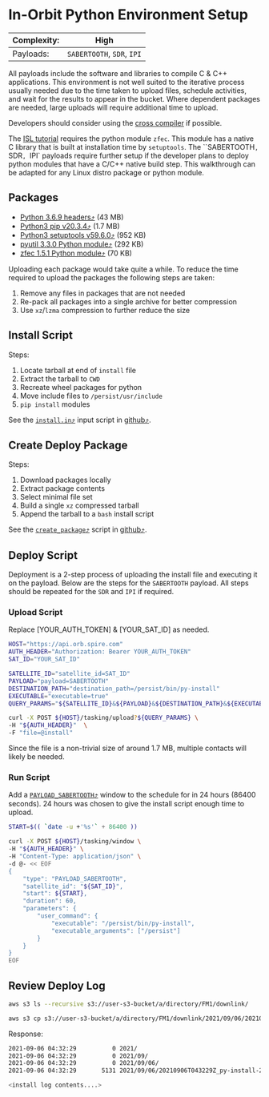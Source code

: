 # In-Orbit Python Environment Setup

|Complexity:|High|
|-|-|
|Payloads:|`SABERTOOTH`, `SDR`, `IPI`|


All payloads include the software and libraries to compile C & C++ applications. This environment is not well suited to the iterative process usually needed due to the time taken to upload files, schedule activities, and wait for the results to appear in the bucket. Where dependent packages are needed, large uploads will require additional time to upload.

Developers should consider using the [cross compiler](../cross-compiling/) if possible.

The [ISL tutorial](../../tutorials/isl/) requires the python module `zfec`. This module has a native C library that is built at installation time by `setuptools`. The ``SABERTOOTH`, `SDR`, `IPI` payloads require further setup if the developer plans to deploy python modules that have a C/C++ native build step. This walkthrough can be adapted for any Linux distro package or python module.


## Packages

  - [Python 3.6.9 headers⤴](http://ports.ubuntu.com/ubuntu-ports/pool/main/p/python3.6/libpython3.6-dev_3.6.9-1~18.04ubuntu1.6_arm64.deb) (43 MB)
  - [Python3 pip v20.3.4⤴](https://pypi.org/project/pip/) (1.7 MB)
  - [Python3 setuptools v59.6.0⤴](https://pypi.org/project/setuptools/) (952 KB)
  - [pyutil 3.3.0 Python module⤴](https://pypi.org/project/pyutil/) (292 KB)
  - [zfec 1.5.1 Python module⤴](https://pypi.org/project/zfec/) (70 KB)

Uploading each package would take quite a while. To reduce the time required to upload the packages the following steps are taken:

1. Remove any files in packages that are not needed
1. Re-pack all packages into a single archive for better compression
1. Use `xz`/`lzma` compression to further reduce the size


## Install Script

Steps:

1. Locate tarball at end of `install` file
1. Extract the tarball to `CWD`
1. Recreate wheel packages for python
1. Move include files to `/persist/usr/include`
1. `pip install` modules

See the [`install.in`⤴](https://github.com/nsat/space-services-user-guide/blob/main/dev-env/in-orbit/install.in) input script in [github⤴](https://github.com/nsat/space-services-user-guide/tree/main/dev-env/in-orbit/).


## Create Deploy Package

Steps:

1. Download packages locally
1. Extract package contents
1. Select minimal file set
1. Build a single `xz` compressed tarball
1. Append the tarball to a `bash` install script


See the [`create_package`⤴](https://github.com/nsat/space-services-user-guide/blob/main/dev-env/in-orbit/create_package) script in [github⤴](https://github.com/nsat/space-services-user-guide/tree/main/dev-env/in-orbit/).


## Deploy Script

Deployment is a 2-step process of uploading the install file and executing it on the payload. Below are the steps for the `SABERTOOTH` payload. All steps should be repeated for the `SDR` and `IPI` if required.


### Upload Script

<aside class="notice">Replace [YOUR_AUTH_TOKEN] & [YOUR_SAT_ID] as needed.</aside>

```bash
HOST="https://api.orb.spire.com"
AUTH_HEADER="Authorization: Bearer YOUR_AUTH_TOKEN"
SAT_ID="YOUR_SAT_ID"

SATELLITE_ID="satellite_id=SAT_ID"
PAYLOAD="payload=SABERTOOTH"
DESTINATION_PATH="destination_path=/persist/bin/py-install"
EXECUTABLE="executable=true"
QUERY_PARAMS="${SATELLITE_ID}&${PAYLOAD}&${DESTINATION_PATH}&${EXECUTABLE}"

curl -X POST ${HOST}/tasking/upload?${QUERY_PARAMS} \
-H "${AUTH_HEADER}"  \
-F "file=@install"
```

Since the file is a non-trivial size of around 1.7 MB, multiple contacts will likely be needed.


### Run Script


Add a [`PAYLOAD_SABERTOOTH`⤴](https://developers.spire.com/tasking-api-docs/#payload_sabertooth) window to the schedule for in 24 hours (86400 seconds). 24 hours was chosen to give the install script enough time to upload.

```bash
START=$(( `date -u +'%s'` + 86400 ))

curl -X POST ${HOST}/tasking/window \
-H "${AUTH_HEADER}" \
-H "Content-Type: application/json" \
-d @- << EOF
{
    "type": "PAYLOAD_SABERTOOTH",
    "satellite_id": "${SAT_ID}",
    "start": ${START},
    "duration": 60,
    "parameters": {
        "user_command": {
            "executable": "/persist/bin/py-install",
            "executable_arguments": ["/persist"]
        }
    }
}
EOF
```


## Review Deploy Log

```bash
aws s3 ls --recursive s3://user-s3-bucket/a/directory/FM1/downlink/

aws s3 cp s3://user-s3-bucket/a/directory/FM1/downlink/2021/09/06/20210906T043229Z_py-install-2022_01_06_15_02_05.log -
```

Response:

```bash
2021-09-06 04:32:29          0 2021/
2021-09-06 04:32:29          0 2021/09/
2021-09-06 04:32:29          0 2021/09/06/
2021-09-06 04:32:29       5131 2021/09/06/20210906T043229Z_py-install-2022_01_06_15_02_05.log

<install log contents....>
```
